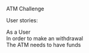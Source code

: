 ATM Challenge

User stories:

 As a User       
 In order to make an withdrawal      
 The ATM needs to have funds